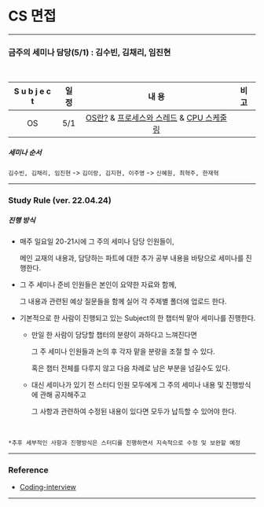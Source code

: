 # CS 면접

<hr>

### 금주의 세미나 담당(5/1) : 김수빈, 김채리, 임진현

<br>

| S u b j e c t | 일 정 |                            내 용                             | 비 고 |
| :-----------: | :---: | :----------------------------------------------------------: | :---: |
|      OS       |  5/1  | [OS란?](https://github.com/windy825/Study_box/blob/master/CS면접/1.OS/OS-1._OS란.md) & [프로세스와 스레드](https://github.com/windy825/Study_box/blob/master/CS면접/1.OS/OS-2._프로세스와_스레드.md) & [CPU 스케줄링](https://github.com/windy825/Study_box/blob/master/CS면접/1.OS/OS-3._CPU_스케줄링.md) |       |

##### 세미나 순서 

```김수빈, 김채리, 임진현``` -> ```김이랑, 김지현, 이주영``` -> ```신혜원, 최혁주, 한재혁```

<hr>

### Study Rule (ver. 22.04.24) 

##### 진행 방식 

- 매주 일요일 20-21시에 그 주의 세미나 담당 인원들이, 

  메인 교재의 내용과, 담당하는 파트에 대한 추가 공부 내용을 바탕으로 세미나를 진행한다.
  
- 그 주 세미나 준비 인원들은 본인이 요약한 자료와 함께, 

  그 내용과 관련된 예상 질문들을 함께 실어 각 주제별 폴더에 업로드 한다. 
  
- 기본적으로 한 사람이 진행되고 있는 Subject의 한 챕터씩 맡아 세미나를 진행한다.

  - 만일 한 사람이 담당할 챕터의 분량이 과하다고 느껴진다면
  
     그 주 세미나 인원들과 논의 후 각자 맡을 분량을 조절 할 수 있다.
  
     혹은 챕터 전체를 다루지 않고 다음 차례로 남은 부분을 넘길수도 있다. 
  
  - 대신 세미나가 있기 전 스터디 인원 모두에게 그 주의 세미나 내용 및 진행방식에 관해 공지해주고
  
    그 사항과 관련하여 수정된 내용이 있다면 모두가 납득할 수 있어야 한다.
  

<br>

```*추후 세부적인 사항과 진행방식은 스터디를 진행하면서 지속적으로 수정 및 보완할 예정```

<hr>

### Reference

- [Coding-interview](https://github.com/qkraudghgh/coding-interview)

<hr>


